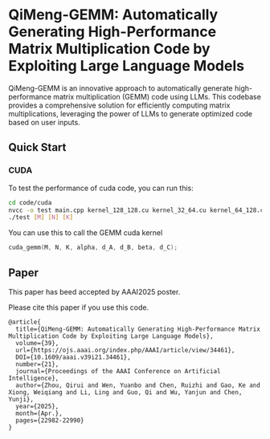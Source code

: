# QiMeng-GEMM: Automatically Generating High-Performance Matrix Multiplication Code by Exploiting Large Language Models
QiMeng-GEMM is an innovative approach to automatically generate high-performance matrix multiplication (GEMM) code using LLMs. This codebase provides a comprehensive solution for efficiently computing matrix multiplications, leveraging the power of LLMs to generate optimized code based on user inputs.

## Quick Start
### CUDA

To test the performance of cuda code, you can run this:
```bash
cd code/cuda
nvcc -o test main.cpp kernel_128_128.cu kernel_32_64.cu kernel_64_128.cu kernel_64_64.cu kernel.cu  -lcublas
./test [M] [N] [K]
```

You can use this to call the GEMM cuda kernel
```cpp
cuda_gemm(M, N, K, alpha, d_A, d_B, beta, d_C);  
```

## Paper
This paper has beed accepted by AAAI2025 poster.

Please cite this paper if you use this code.

```
@article{
  title={QiMeng-GEMM: Automatically Generating High-Performance Matrix Multiplication Code by Exploiting Large Language Models}, 
  volume={39}, 
  url={https://ojs.aaai.org/index.php/AAAI/article/view/34461}, 
  DOI={10.1609/aaai.v39i21.34461}, 
  number={21},
  journal={Proceedings of the AAAI Conference on Artificial Intelligence}, 
  author={Zhou, Qirui and Wen, Yuanbo and Chen, Ruizhi and Gao, Ke and Xiong, Weiqiang and Li, Ling and Guo, Qi and Wu, Yanjun and Chen, Yunji}, 
  year={2025}, 
  month={Apr.}, 
  pages={22982-22990}
}
    
```
